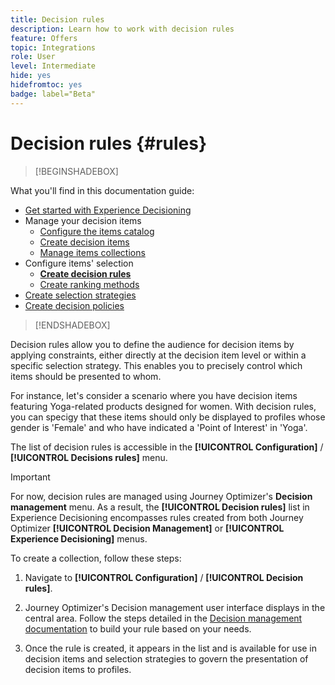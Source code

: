 ```yaml
---
title: Decision rules
description: Learn how to work with decision rules
feature: Offers
topic: Integrations
role: User
level: Intermediate
hide: yes
hidefromtoc: yes
badge: label="Beta" 
---
```

# Decision rules {#rules}

>[!BEGINSHADEBOX]

What you'll find in this documentation guide:

* [Get started with Experience Decisioning](gs-experience-decisioning.md)
* Manage your decision items
    * [Configure the items catalog](catalogs.md)
    * [Create decision items](items.md)
    * [Manage items collections](collections.md)
* Configure items' selection
    * **[Create decision rules](rules.md)**
    * [Create ranking methods](ranking.md)
* [Create selection strategies](selection-strategies.md)
* [Create decision policies](create-decision.md)

>[!ENDSHADEBOX]

Decision rules allow you to define the audience for decision items by applying constraints, either directly at the decision item level or within a specific selection strategy. This enables you to precisely control which items should be presented to whom.

For instance, let's consider a scenario where you have decision items featuring Yoga-related products designed for women. With decision rules, you can specigy that these items should only be displayed to profiles whose gender is 'Female' and who have indicated a 'Point of Interest' in 'Yoga'.

The list of decision rules is accessible in the **[!UICONTROL Configuration]** / **[!UICONTROL Decisions rules]** menu.

<!--![](assets/decision-rules-list.png)-->

>[!IMPORTANT]
>
>For now, decision rules are managed using Journey Optimizer's **Decision management** menu. As a result, the **[!UICONTROL Decision rules]** list in Experience Decisioning encompasses rules created from both Journey Optimizer **[!UICONTROL Decision Management]** or **[!UICONTROL Experience Decisioning]** menus.

To create a collection, follow these steps:

1. Navigate to **[!UICONTROL Configuration]** / **[!UICONTROL Decision rules]**.
1. Journey Optimizer's Decision management user interface displays in the central area. Follow the steps detailed in the [Decision management documentation](../offers/offer-library/creating-decision-rules.md) to build your rule based on your needs.

1. Once the rule is created, it appears in the list and is available for use in decision items and selection strategies to govern the presentation of decision items to profiles.
